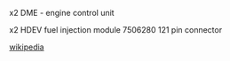 

x2 DME - engine control unit

x2 HDEV fuel injection module 7506280 121 pin connector

[wikipedia](https://en.wikipedia.org/wiki/BMW_7_Series_(E65))